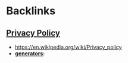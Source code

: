 
# Backlinks
## [Privacy Policy](<Privacy Policy.md>)
- https://en.wikipedia.org/wiki/Privacy_policy
- **[generators](<generators.md>):**

